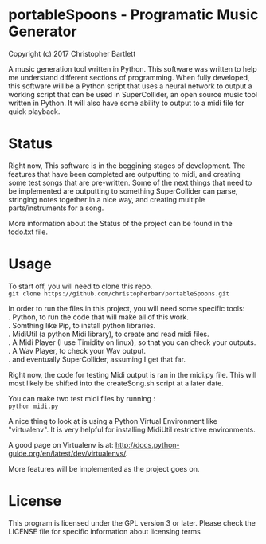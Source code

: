 <!---
  * Copyright (c) 2017 Christopher Bartlett
  * [This program is licensed under the "GPL License"]
  * Please see the file LICENSE in the source
  * distribution of this software for license terms.
-->

# portableSpoons - Programatic Music Generator

Copyright (c) 2017 Christopher Bartlett

A music generation tool written in Python.  This software was written to help me understand different sections of programming.  When fully developed, this software will be a Python script that uses a neural network to output a working script that can be used in SuperCollider, an open source music tool written in Python.  It will also have some ability to output to a midi file for quick playback.


# Status

Right now, This software is in the beggining stages of development.  The features that have been completed are outputting to midi, and creating some test songs that are pre-written.  Some of the next things that need to be implemented are outputting to something SuperCollider can parse, stringing notes together in a nice way, and creating multiple parts/instruments for a song.

More information about the Status of the project can be found in the todo.txt file.


# Usage

To start off, you will need to clone this repo.  
  `git clone https://github.com/christopherbar/portableSpoons.git`  

In order to run the files in this project, you will need some specific tools:  
  . Python, to run the code that will make all of this work.  
  . Somthing like Pip, to install python libraries.  
  . MidiUtil (a python Midi library), to create and read midi files.  
  . A Midi Player (I use Timidity on linux), so that you can check your outputs.   
  . A Wav Player, to check your Wav output.  
  . and eventually SuperCollider, assuming I get that far.  
  
Right now, the code for testing Midi output is ran in the midi.py file.  This will most likely be shifted into the createSong.sh script at a later date.

You can make two test midi files by running :  
 `python midi.py`

A nice thing to look at is using a Python Virtual Environment like "virtualenv".  It is very helpful for installing MidiUtil restrictive environments.  

A good page on Virtualenv is at: http://docs.python-guide.org/en/latest/dev/virtualenvs/.  

More features will be implemented as the project goes on.


# License

This program is licensed under the GPL version 3 or later. Please check the LICENSE file for specific information about licensing terms



